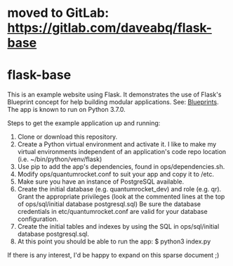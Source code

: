# moved to GitLab: https://gitlab.com/daveabq/flask-base

# flask-base
This is an example website using Flask. It demonstrates the use of Flask's Blueprint concept for help building modular applications. See: <a href="http://flask.pocoo.org/docs/0.12/blueprints/">Blueprints</a>. The app is known to run on Python 3.7.0.

Steps to get the example application up and running:

1. Clone or download this repository.
2. Create a Python virtual environment and activate it. I like to make my virtual environments independent of an application's code repo location (i.e. ~/bin/python/venv/flask)
3. Use pip to add the app's dependencies, found in ops/dependencies.sh.
4. Modify ops/quantumrocket.conf to suit your app and copy it to /etc.
5. Make sure you have an instance of PostgreSQL available.
6. Create the initial database (e.g. quantumrocket_dev) and role (e.g. qr). Grant the appropriate privileges (look at the commented lines at the top of ops/sql/initial database postgresql.sql) Be sure the database credentials in etc/quantumrocket.conf are valid for your database configuration.
7. Create the initial tables and indexes by using the SQL in ops/sql/initial database postgresql.sql.
8. At this point you should be able to run the app: $ python3 index.py

If there is any interest, I'd be happy to expand on this sparse document ;)

